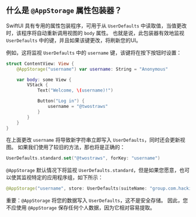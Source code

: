 什么是 `@AppStorage` 属性包装器？
---

SwiftUI 具有专用的属性包装程序，可用于从 `UserDefaults` 中读取值，当值更改时，该程序将自动重新调用视图的 `body` 属性。 也就是说，此包装器有效地监视 `UserDefaults` 中的键，并且如果该键更改，将刷新您的UI。

例如，这将监视 `UserDefaults` 中的 `username` 键，该键将在按下按钮时设置：

```swift
struct ContentView: View {
    @AppStorage("username") var username: String = "Anonymous"

    var body: some View {
        VStack {
            Text("Welcome, \(username)!")

            Button("Log in") {
                username = "@twostraws"
            }
        }
    }
}
```

在上面更改 `username` 将导致新字符串立即写入 `UserDefaults`，同时还会更新视图。 如果我们使用了较旧的方法，那也将是正确的：

```swift
UserDefaults.standard.set("@twostraws", forKey: "username")
```

`@AppStorage` 默认情况下将监视 `UserDefaults.standard`，但是如果您愿意，也可以使其监视特定的应用程序组，如下所示：

```swift
@AppStorage("username", store: UserDefaults(suiteName: "group.com.hackingwithswift.unwrap")) var username: String = "Anonymous"
```

重要：`@AppStorage` 将您的数据写入 `UserDefaults`，这不是安全存储。 因此，您不应使用 `@AppStorage` 保存任何个人数据，因为它相对容易提取。